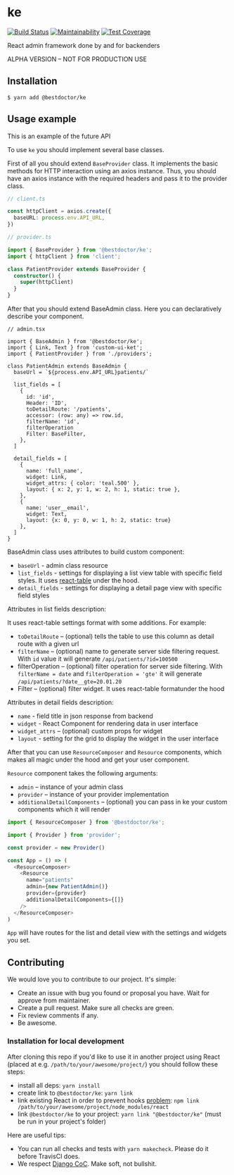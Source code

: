 # ke

[![Build Status](https://travis-ci.org/best-doctor/ke.svg?branch=master)](https://travis-ci.org/best-doctor/ke)
[![Maintainability](https://api.codeclimate.com/v1/badges/ab2c95e8362410f4f079/maintainability)](https://codeclimate.com/github/best-doctor/ke/maintainability)
[![Test Coverage](https://api.codeclimate.com/v1/badges/ab2c95e8362410f4f079/test_coverage)](https://codeclimate.com/github/best-doctor/ke/test_coverage)

React admin framework done by and for backenders

ALPHA VERSION – NOT FOR PRODUCTION USE

## Installation

`$ yarn add @bestdoctor/ke`

## Usage example

This is an example of the future API

To use `ke` you should implement several base classes.

First of all you should extend `BaseProvider` class.
It implements the basic methods for HTTP interaction using an axios instance.
Thus, you should have an axios instance with the required headers and pass
it to the provider class.

```ts
// client.ts

const httpClient = axios.create({
  baseURL: process.env.API_URL,
})

// provider.ts

import { BaseProvider } from '@bestdoctor/ke';
import { httpClient } from 'client';

class PatientProvider extends BaseProvider {
  constructor() {
    super(httpClient)
  }
}

```

After that you should extend BaseAdmin class.
Here you can declaratively describe your component.

```tsx
// admin.tsx

import { BaseAdmin } from '@bestdoctor/ke';
import { Link, Text } from 'custom-ui-ket';
import { PatientProvider } from './providers';

class PatientAdmin extends BaseAdmin {
  baseUrl = `${process.env.API_URL}patients/`

  list_fields = [
    {
      id: 'id',
      Header: 'ID',
      toDetailRoute: '/patients',
      accessor: (row: any) => row.id,
      filterName: 'id',
      filterOperation
      Filter: BaseFilter,
    },
  ]

  detail_fields = [
    {
      name: 'full_name',
      widget: Link,
      widget_attrs: { color: 'teal.500' },
      layout: { x: 2, y: 1, w: 2, h: 1, static: true },
    },
    {
      name: 'user__email',
      widget: Text,
      layout: {x: 0, y: 0, w: 1, h: 2, static: true}
    },
  ]
}
```

BaseAdmin class uses attributes to build custom component:

* `baseUrl` - admin class resource
* `list_fields` - settings for displaying a list view table with specific
  field styles. It uses [react-table](https://github.com/tannerlinsley/react-table)
  under the hood.
* `detail_fields` - settings for displaying a detail page view with specific
  field styles

Attributes in list fields description:

It uses react-table settings format with some additions. For example:

* `toDetailRoute` – (optional) tells the table to use this column as
  detail route with a given url
* `filterName` – (optional) name to generate server side filtering request.
  With `id` value it will generate `/api/patients/?id=100500`
* filterOperation – (optional) filter operation for server side filtering.
  With `filterName = date` and `filterOperation = 'gte'`
  it will generate `/api/patients/?date__gte=20.01.20`
* Filter – (optional) filter widget. It uses react-table formatunder the hood

Attributes in detail fields description:

* `name` - field title in json response from backend
* `widget` - React Component for rendering data in user interface
* `widget_attrs` – (optional) custom props for widget
* `layout` - setting for the grid to display the widget in the user interface

After that you can use `ResourceComposer` and `Resource` components,
which makes all magic under the hood and get your user component.

`Resource` component takes the following arguments:

* `admin` – instance of your admin class
* `provider` – instance of your provider implementation
* `additionalDetailComponents` – (optional) you can pass in ke your
  custom components which it will render

```ts
import { ResourceComposer } from '@bestdoctor/ke';

import { Provider } from 'provider';

const provider = new Provider()

const App = () => (
  <ResourceComposer>
    <Resource
      name="patients"
      admin={new PatientAdmin()}
      provider={provider}
      additionalDetailComponents={[]}
    />
  </ResourceComposer>
)
```

`App` will have routes for the list and detail view with the
settings and widgets you set.

## Contributing

We would love you to contribute to our project. It's simple:

* Create an issue with bug you found or proposal you have.
  Wait for approve from maintainer.
* Create a pull request. Make sure all checks are green.
* Fix review comments if any.
* Be awesome.

### Installation for local development

After cloning this repo if you'd like to use it in another project using React
(placed at e.g. `/path/to/your/awesome/project/`) you should follow these steps:

* install all deps: `yarn install`
* create link to `@bestdoctor/ke`: `yarn link`
* link existing React in order to prevent hooks
  [problem](https://ru.reactjs.org/warnings/invalid-hook-call-warning.html):
  `npm link /path/to/your/awesome/project/node_modules/react`
* link `@bestdoctor/ke` to your project:
  `yarn link "@bestdoctor/ke"` (must be run in your project's folder)

Here are useful tips:

* You can run all checks and tests with `yarn makecheck`.
  Please do it before TravisCI does.
* We respect [Django CoC](https://www.djangoproject.com/conduct/).
  Make soft, not bullshit.
